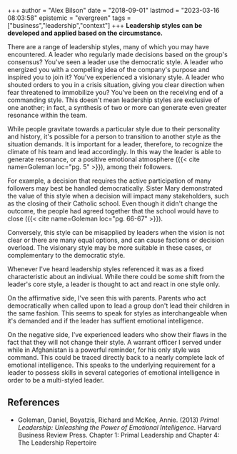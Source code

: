 +++
author = "Alex Bilson"
date = "2018-09-01"
lastmod = "2023-03-16 08:03:58"
epistemic = "evergreen"
tags = ["business","leadership","context"]
+++
**Leadership styles can be developed and applied based on the circumstance.**

There are a range of leadership styles, many of which you may have encountered.  A leader who regularly made decisions based on the group's consensus?  You've seen a leader use the democratic style.  A leader who energized you with a compelling idea of the company's purpose and inspired you to join it?  You've experienced a visionary style.  A leader who shouted orders to you in a crisis situation, giving you clear direction when fear threatened to immobilize you?  You've been on the receiving end of a commanding style.  This doesn't mean leadership styles are exclusive of one another; in fact, a synthesis of two or more can generate even greater resonance within the team.

While people gravitate towards a particular style due to their personality and history, it's possible for a person to transition to another style as the situation demands.  It is important for a leader, therefore, to recognize the climate of his team and lead accordingly.  In this way the leader is able to generate resonance, or a positive emotional atmosphere ({{< cite name=Goleman loc="pg. 5" >}}), among their followers.

For example, a decision that requires the active participation of many followers may best be handled democratically.  Sister Mary demonstrated the value of this style when a decision will impact many stakeholders, such as the closing of their Catholic school.  Even though it didn't change the outcome, the people had agreed together that the school would have to close ({{< cite name=Goleman loc="pg. 66-67" >}}).

Conversely, this style can be misapplied by leaders when the vision is not clear or there are many equal options, and can cause factions or decision overload.  The visionary style may be more suitable in these cases, or complementary to the democratic style.

Whenever I've heard leadership styles referenced it was as a fixed characteristic about an indiviual.  While there could be some shift from the leader's core style, a leader is thought to act and react in one style only.

On the affirmative side, I've seen this with parents.  Parents who act democratically when called upon to lead a group don't lead their children in the same fashion.  This seems to speak for styles as interchangeable when it's demanded and if the leader has suffient emotional intelligence.

On the negative side, I've experienced leaders who show their flaws in the fact that they will not change their style.  A warrant officer I served under while in Afghanistan is a powerful reminder, for his only style was command.  This could be traced directly back to a nearly complete lack of emotional intelligence.  This speaks to the underlying requirement for a leader to possess skills in several categories of emotional intelligence in order to be a multi-styled leader.

## References

- Goleman, Daniel, Boyatzis, Richard and McKee, Annie. (2013) _Primal Leadership: Unleashing the Power of Emotional Intelligence_. Harvard Business Review Press. Chapter 1: Primal Leadership and Chapter 4: The Leadership Repertoire
